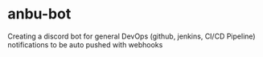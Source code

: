 # anbu-bot
Creating a discord bot for general DevOps (github, jenkins, CI/CD Pipeline) notifications to be auto pushed with webhooks
